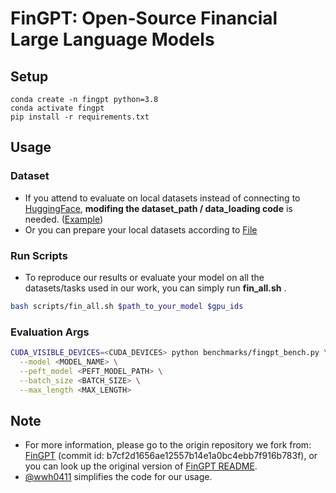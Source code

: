 # FinGPT: Open-Source Financial Large Language Models

## Setup
```
conda create -n fingpt python=3.8
conda activate fingpt
pip install -r requirements.txt
```

## Usage
### Dataset
* If you attend to evaluate on local datasets instead of connecting to [HuggingFace](https://huggingface.co/), **modifing the dataset_path / data_loading code** is needed.
([Example](https://github.com/rui-ye/EasyFedLLM/blob/evaluation/evaluation/financial/benchmarks/fpb.py#L43)) 
* Or you can prepare your local datasets according to [File](https://github.com/rui-ye/EasyFedLLM/blob/evaluation/evaluation/financial/data/prepare_data.ipynb)

### Run Scripts
* To reproduce our results or evaluate your model on all the datasets/tasks used in our work, you can simply run **fin_all.sh** .
```bash
bash scripts/fin_all.sh $path_to_your_model $gpu_ids
```

### Evaluation Args
```bash
CUDA_VISIBLE_DEVICES=<CUDA_DEVICES> python benchmarks/fingpt_bench.py \
  --model <MODEL_NAME> \
  --peft_model <PEFT_MODEL_PATH> \
  --batch_size <BATCH_SIZE> \
  --max_length <MAX_LENGTH> 
```

## Note
* For more information, please go to the origin repository we fork from: [FinGPT](https://github.com/AI4Finance-Foundation/FinGPT) (commit id: b7cf2d1656ae12557b14e1a0bc4ebb7f916b783f), or you can look up the original version of [FinGPT README](https://github.com/AI4Finance-Foundation/FinGPT/blob/master/README.md). 
* [@wwh0411](https://github.com/wwh0411) simplifies the code for our usage.
